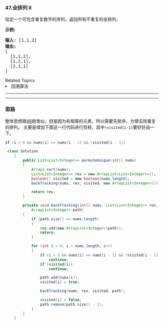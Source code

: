 ### 47.全排列 II
<p>给定一个可包含重复数字的序列，返回所有不重复的全排列。</p>

<p><strong>示例:</strong></p>

<pre><strong>输入:</strong> [1,1,2]
<strong>输出:</strong>
[
  [1,1,2],
  [1,2,1],
  [2,1,1]
]</pre>
<div><div>Related Topics</div><div><li>回溯算法</li></div></div>



---
---


### 思路
整体思想跟[46](./46.全排列.md)题类似，但是因为有相等的元素，所以需要先排序，方便去除重复的排列。
主要是增加下面这一行代码进行剪枝，其中`!visited[i-1]`要好好品一下。
``` java
if (i > 0 && nums[i] == nums[i - 1] && !visited[i - 1])
```
``` java
 class Solution
    {
        public List<List<Integer>> permuteUnique(int[] nums)
        {
            Arrays.sort(nums);
            List<List<Integer>> res = new ArrayList<List<Integer>>();
            boolean[] visited = new boolean[nums.length];
            backTracking(nums, res, visited, new ArrayList<Integer>());

            return res;
        }

        private void backTracking(int[] nums, List<List<Integer>> res, boolean[] visited,
            ArrayList<Integer> path)
        {
            if (path.size() == nums.length)
            {
                res.add(new ArrayList<Integer>(path));
                return;
            }

            for (int i = 0; i < nums.length; i++)
            {
                if (i > 0 && nums[i] == nums[i - 1] && !visited[i - 1])
                    continue;
                if (visited[i])
                    continue;

                path.add(nums[i]);
                visited[i] = true;

                backTracking(nums, res, visited, path);

                visited[i] = false;
                path.remove(path.size() - 1);
            }
        }
    }
```